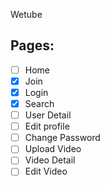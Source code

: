 Wetube

## Pages:

- [ ] Home
- [x] Join
- [x] Login
- [x] Search
- [ ] User Detail
- [ ] Edit profile
- [ ] Change Password
- [ ] Upload Video
- [ ] Video Detail
- [ ] Edit Video